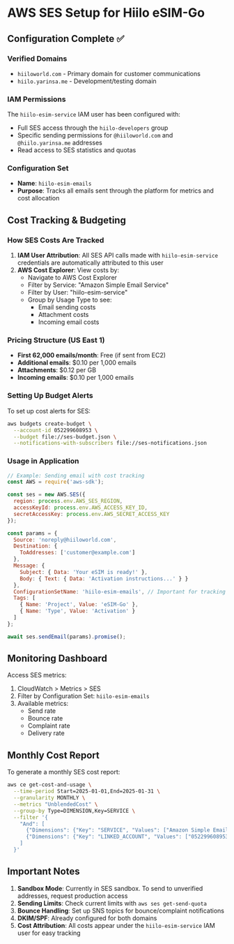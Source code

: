 # AWS SES Setup for Hiilo eSIM-Go

## Configuration Complete ✅

### Verified Domains
- `hiiloworld.com` - Primary domain for customer communications
- `hiilo.yarinsa.me` - Development/testing domain

### IAM Permissions
The `hiilo-esim-service` IAM user has been configured with:
- Full SES access through the `hiilo-developers` group
- Specific sending permissions for `@hiiloworld.com` and `@hiilo.yarinsa.me` addresses
- Read access to SES statistics and quotas

### Configuration Set
- **Name**: `hiilo-esim-emails`
- **Purpose**: Tracks all emails sent through the platform for metrics and cost allocation

## Cost Tracking & Budgeting

### How SES Costs Are Tracked

1. **IAM User Attribution**: All SES API calls made with `hiilo-esim-service` credentials are automatically attributed to this user
2. **AWS Cost Explorer**: View costs by:
   - Navigate to AWS Cost Explorer
   - Filter by Service: "Amazon Simple Email Service"
   - Filter by User: "hiilo-esim-service"
   - Group by Usage Type to see:
     - Email sending costs
     - Attachment costs
     - Incoming email costs

### Pricing Structure (US East 1)
- **First 62,000 emails/month**: Free (if sent from EC2)
- **Additional emails**: $0.10 per 1,000 emails
- **Attachments**: $0.12 per GB
- **Incoming emails**: $0.10 per 1,000 emails

### Setting Up Budget Alerts

To set up cost alerts for SES:

```bash
aws budgets create-budget \
  --account-id 052299608953 \
  --budget file://ses-budget.json \
  --notifications-with-subscribers file://ses-notifications.json
```

### Usage in Application

```javascript
// Example: Sending email with cost tracking
const AWS = require('aws-sdk');

const ses = new AWS.SES({
  region: process.env.AWS_SES_REGION,
  accessKeyId: process.env.AWS_ACCESS_KEY_ID,
  secretAccessKey: process.env.AWS_SECRET_ACCESS_KEY
});

const params = {
  Source: 'noreply@hiiloworld.com',
  Destination: {
    ToAddresses: ['customer@example.com']
  },
  Message: {
    Subject: { Data: 'Your eSIM is ready!' },
    Body: { Text: { Data: 'Activation instructions...' } }
  },
  ConfigurationSetName: 'hiilo-esim-emails', // Important for tracking
  Tags: [
    { Name: 'Project', Value: 'eSIM-Go' },
    { Name: 'Type', Value: 'Activation' }
  ]
};

await ses.sendEmail(params).promise();
```

## Monitoring Dashboard

Access SES metrics:
1. CloudWatch > Metrics > SES
2. Filter by Configuration Set: `hiilo-esim-emails`
3. Available metrics:
   - Send rate
   - Bounce rate
   - Complaint rate
   - Delivery rate

## Monthly Cost Report

To generate a monthly SES cost report:

```bash
aws ce get-cost-and-usage \
  --time-period Start=2025-01-01,End=2025-01-31 \
  --granularity MONTHLY \
  --metrics "UnblendedCost" \
  --group-by Type=DIMENSION,Key=SERVICE \
  --filter '{
    "And": [
      {"Dimensions": {"Key": "SERVICE", "Values": ["Amazon Simple Email Service"]}},
      {"Dimensions": {"Key": "LINKED_ACCOUNT", "Values": ["052299608953"]}}
    ]
  }'
```

## Important Notes

1. **Sandbox Mode**: Currently in SES sandbox. To send to unverified addresses, request production access
2. **Sending Limits**: Check current limits with `aws ses get-send-quota`
3. **Bounce Handling**: Set up SNS topics for bounce/complaint notifications
4. **DKIM/SPF**: Already configured for both domains
5. **Cost Attribution**: All costs appear under the `hiilo-esim-service` IAM user for easy tracking
